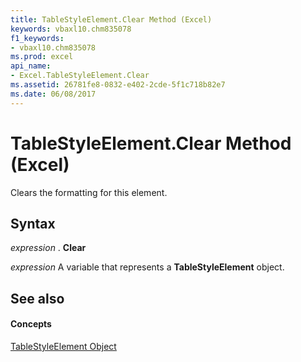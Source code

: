 ```yaml
---
title: TableStyleElement.Clear Method (Excel)
keywords: vbaxl10.chm835078
f1_keywords:
- vbaxl10.chm835078
ms.prod: excel
api_name:
- Excel.TableStyleElement.Clear
ms.assetid: 26781fe8-0832-e402-2cde-5f1c718b82e7
ms.date: 06/08/2017
---
```



# TableStyleElement.Clear Method (Excel)

Clears the formatting for this element.


## Syntax

 _expression_ . **Clear**

 _expression_ A variable that represents a **TableStyleElement** object.


## See also


#### Concepts


[TableStyleElement Object](tablestyleelement-object-excel.md)

